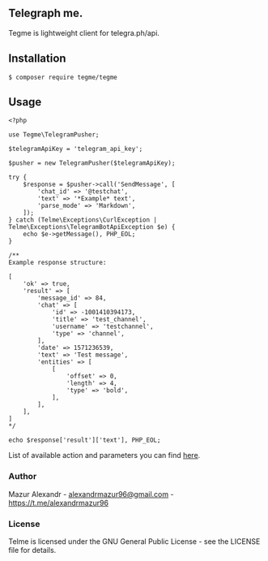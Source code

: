 Telegraph me.
---

Tegme is lightweight client for telegra.ph/api.

## Installation

`$ composer require tegme/tegme`

## Usage

```$php
<?php

use Tegme\TelegramPusher;

$telegramApiKey = 'telegram_api_key';

$pusher = new TelegramPusher($telegramApiKey);

try {
    $response = $pusher->call('SendMessage', [
        'chat_id' => '@testchat',
        'text' => '*Example* text',
        'parse_mode' => 'Markdown',
    ]);
} catch (Telme\Exceptions\CurlException | Telme\Exceptions\TelegramBotApiException $e) {
    echo $e->getMessage(), PHP_EOL;
}

/**
Example response structure:

[
    'ok' => true,
    'result' => [
        'message_id' => 84,
        'chat' => [
            'id' => -1001410394173,
            'title' => 'test_channel',
            'username' => 'testchannel',
            'type' => 'channel',
        ],
        'date' => 1571236539,
        'text' => 'Test message',
        'entities' => [
            [
                'offset' => 0,
                'length' => 4,
                'type' => 'bold',
            ],
        ],
    ],
]
*/

echo $response['result']['text'], PHP_EOL;
```

List of available action and parameters you can find [here](https://core.telegram.org/bots/api#available-methods).

### Author

Mazur Alexandr - alexandrmazur96@gmail.com - https://t.me/alexandrmazur96

### License

Telme is licensed under the GNU General Public License - see the LICENSE file for details.
